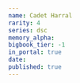 ```yaml
---
name: Cadet Harral
rarity: 4
series: dsc
memory_alpha:
bigbook_tier: -1
in_portal: true
date:
published: true
---
```



